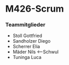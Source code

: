# M426-Scrum

### Teammitglieder
- Stoll Gottfried
- Sandholzer Diego
- Scherrer Elia
- Mäder Nils  <--Schwul
- Tuninga Luca
